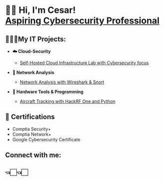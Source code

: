 <h1>👋🏻 Hi, I'm Cesar! <br/><a href="linkedin.com/in/cesar-sandoval-683b39293">Aspiring Cybersecurity Professional</a></h1>

<h2>👨🏻‍💻My IT Projects:</h2>


- <b>☁️ Cloud-Security</b>
  - [Self-Hosted Cloud Infrastructure Lab with Cybersecurity focus](https://github.com/ChefCS/Cloud-Security-Home-Lab)


- <b>🛜 Network Analysis</b>
  - [Network Analysis with Wireshark & Snort](https://github.com/ChefCS/Network-Traffic-Monitoring-with-Snort-and-Wireshark)


- <b>📡 Hardware Tools & Programming</b>
  - [Aircraft Tracking with HackRF One and Python](https://github.com/ChefCS/Aircraft-Tracking-with-Hackrf-one-and-python)
    

<h2>📄 Certifications</h2>

- Comptia Security+
- Comptia Network+
- Google Cybersecurity Certificate



<h2>  Connect with me:</h2>


<h2>👈🏻👈🏻</h2>


[twitter]: https://x.com/Chef__CS
[linkedin]:https://www.linkedin.com/in/cesar-sandoval-683b39293?lipi=urn%3Ali%3Apage%3Ad_flagship3_profile_view_base_contact_details%3BPyBMZUHZR%2F22YIrIuFppXg%3D%3D


<!--
**joshmadakor1/joshmadakor1** is a ✨ _special_ ✨ repository because its `README.md` (this file) appears on your GitHub profile.

Here are some ideas to get you started:

- 🔭 I’m currently working on ...
- 🌱 I’m currently learning ...
- 👯 I’m looking to collaborate on ...
- 🤔 I’m looking for help with ...
- 💬 Ask me about ...
- 📫 How to reach me: ...
- 😄 Pronouns: ...
- ⚡ Fun fact: ...
-->
